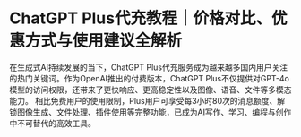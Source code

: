 # ChatGPT Plus代充教程｜价格对比、优惠方式与使用建议全解析
在生成式AI持续发展的当下，ChatGPT Plus代充服务成为越来越多国内用户关注的热门关键词。作为OpenAI推出的付费版本，ChatGPT Plus不仅提供对GPT-4o模型的访问权限，还带来了更快响应、更高稳定性以及图像、语音、文件等多模态能力。
相比免费用户的使用限制，Plus用户可享受每3小时80次的消息额度、解锁图像生成、文件处理、插件使用等完整功能，已成为AI写作、学习、编程与创作中不可替代的高效工具。

